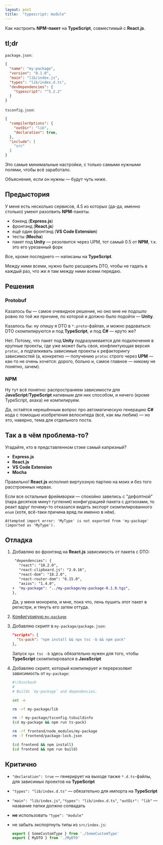 ```yaml
---
layout: post
title:  "typescript: module"
---
```


<span class="hidden">Как настроить <strong>NPM-пакет</strong> на <strong>TypeScript</strong>, совместимый с <strong>React.js</strong>.</span>

## tl;dr

`package.json`:

```json
{
  "name": "my-package",
  "version": "0.1.0",
  "main": "lib/index.js",
  "types": "lib/index.d.ts",
  "devDependencies": {
    "typescript": "^5.2.2"
  }
}
```

`tsconfig.json`:

```json
{
  "compilerOptions": {
    "outDir": "lib",
    "declaration": true,
  },
  "include": [
    "src"
  ]
}
```

Это самые минимальные настройки, с только самыми нужными полями, чтобы всё заработало.

Объяснения, если он нужны — будут чуть ниже.

## Предыстория

У меня есть несколько сервисов, 4.5 из которых (да-да, именно столько) умеют разолвить **NPM**-пакеты.

- бэкенд (**Express.js**)
- фронтэнд (**React.js**)
- ещё один фронтэнд (**VS Code Extension**)
- тесты (**Mocha**)
- пакет под **Unity** — резолвится через UPM, тот самый 0.5 от **NPM**, т.к. это его урезанный форк

Все, кроме последнего — написаны на **TypeScript**.

Между ними всеми, нужно было расшарить DTO, чтобы не гадать в каждый раз, что же я там между ними всеми передаю.

## Решения

### Protobuf

Казалось бы — самое очевидное решение, но оно мне не подошло ровно по той же причине, по которой и должно было подойти — **Unity**.

Казалось бы: ну опишу я DTO в `*.proto`-файлах, и можно радоваться: DTO скомпилируются и под **TypeScript**, и под **C#** — круто же?

Нет. Потому, что пакет под **Unity** подразумевается для подключения в крупные проекты, где уже может быть своя, конфликтующая версия `protoc`, а подталкивать зависимые проекты к рефакторингу зависимостей (а, конкретно — получению `protoc` строго через **UPM** — как-то не очень хочется: дорого, больно и, самое главное — никому не понятно, зачем).

### NPM

Ну тут всё понятно: распространяем зависимости для **JavaScript**/**TypeScript** нативным для них способом, и ничего (кроме TypeScript, ахаха) не компилируем.

Да, остаётся нерешённым вопрос про автоматическую генерацию **C#** кода с помощью изобретения велосипеда (всё, как мы любим) — но это, наверно, тема для отдельного поста.

## Так а в чём проблема-то?

Угадайте, кто в представленном стэке самый капризный?

- **Express.js**
- **React.js**
- **VS Code Extension**
- **Mocha**

Правильно! **React.js** исполнил виртуозную партию на моих и без того расстроенных нервах.

Если все остальные фреймворки — спокойно завелись с "дефолтной" (пара десятков минут гугления) конфигурацией пакета с дэтэохами, то реакт вдруг почему-то отказался видеть экспорт скомпилированного `enum` (хотя, всё-таки причина вряд ли именно в нём).

```log
Attempted import error: 'MyType' is not exported from 'my-package' (imported as 'MyType').
```

## Отладка

1. Добавляю во фронтэнд на **React.js** зависимость от пакета с DTO:

   ```diff
    "dependencies": {
      "react": "18.2.0",
      "react-clipboard.js": "2.0.16",
      "react-dom": "18.2.0",
      "react-router-dom": "6.15.0",
      "axios": "1.4.0",
   +  "my-package": "../my-package/my-package-0.1.0.tgz",
   },
   ```

   Да, у меня монорепа, и мне, пока что, лень пушить этот пакет в регистри, и тянуть его затем оттуда.
2. [Конфигурирую `my-package`](#tldr)
3. Добавляю скрипт в `my-package/package.json`:

   ```json
   "scripts": {
     "ts-pack": "npm install && npx tsc -b && npm pack"
   },
   ```

   Запуск `npx tsc -b` здесь обязательно нужен для того, чтобы **TypeScript** скомпилировался в **JavaScript**
4. Добавляю скрипт, который компилирует и перерезолвит зависимость от `my-package`:

   ```bash
   #!/bin/bash
   #
   # Builds `my-package` and dependencies.

   set -e

   rm -rf my-package/lib

   rm -f my-package/tsconfig.tsbuildinfo
   (cd my-package && npm run ts-pack)

   rm -rf frontend/node_modules/my-package
   rm -f frontend/package-lock.json

   (cd frontend && npm install)
   (cd frontend && npm run build)
   ```

## Критично

- `"declaration": true` — генерирует на выходе также `*.d.ts`-файлы, для зависимых проектов на **TypeScript**
- ``"types": "lib/index.d.ts"`` — обязательно для импорта на **TypeScript**
- `"main": "lib/index.js"`, `"types": "lib/index.d.ts"`, `"outDir": "lib"` — название папки должно сопвадать
- **не** использовать ``"type": "module"``
- не забыть экспортнуть типы из `src/index.js`:

  ```typescript
  export { SomeCustomType } from './SomeCustomType'
  export { MyDTO } from './MyDTO'
  ```
